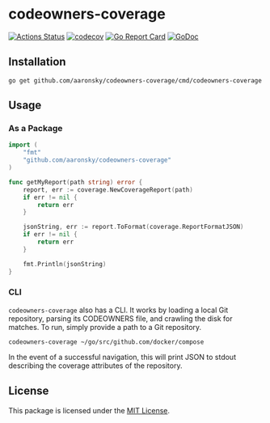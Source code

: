 # codeowners-coverage

[![Actions Status](https://github.com/aaronsky/codeowners-coverage/workflows/Run%20Tests/badge.svg?branch=master)](https://github.com/wayfair/aaronsky/codeowners-coverage/actions) [![codecov](https://codecov.io/gh/aaronsky/codeowners-coverage/branch/master/graph/badge.svg)](https://codecov.io/gh/aaronsky/codeowners-coverage) [![Go Report Card](https://goreportcard.com/badge/github.com/aaronsky/codeowners-coverage)](https://goreportcard.com/report/github.com/aaronsky/codeowners-coverage) [![GoDoc](https://godoc.org/github.com/aaronsky/codeowners-coverage?status.svg)](https://godoc.org/github.com/aaronsky/codeowners-coverage)

## Installation

```
go get github.com/aaronsky/codeowners-coverage/cmd/codeowners-coverage
```

## Usage

### As a Package 

```go
import (
    "fmt"
    "github.com/aaronsky/codeowners-coverage"
)

func getMyReport(path string) error {
	report, err := coverage.NewCoverageReport(path)
	if err != nil {
		return err
    }

	jsonString, err := report.ToFormat(coverage.ReportFormatJSON)
	if err != nil {
		return err
    }

    fmt.Println(jsonString)
}
```

### CLI

`codeowners-coverage` also has a CLI. It works by loading a local Git repository, parsing its CODEOWNERS file, and crawling the disk for matches. To run, simply provide a path to a Git repository.

```
codeowners-coverage ~/go/src/github.com/docker/compose
```

In the event of a successful navigation, this will print JSON to stdout describing the coverage attributes of the repository. 

## License

This package is licensed under the [MIT License](./LICENSE).
